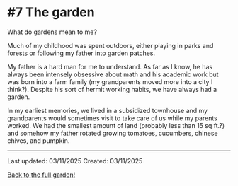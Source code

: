 # #7 The garden 

What do gardens mean to me? 

Much of my childhood was spent outdoors, either playing in parks and forests or following my father into garden patches. 

My father is a hard man for me to understand. As far as I know, he has always been intensely obsessive about math and his academic work but was born into a farm family (my grandparents moved more into a city I think?). Despite his sort of hermit working habits, we have always had a garden. 

In my earliest memories, we lived in a subsidized townhouse and my grandparents would sometimes visit to take care of us while my parents worked. We  had the smallest amount of land (probably less than 15 sq ft.?) and somehow my father rotated growing tomatoes, cucumbers, chinese chives, and pumpkin. 

------------
Last updated: 03/11/2025
Created: 03/11/2025

[Back to the full garden!](./index.md)